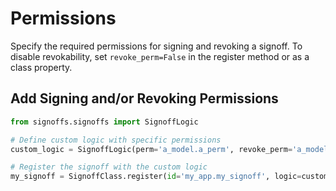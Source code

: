 # Permissions
Specify the required permissions for signing and revoking a signoff. To disable revokability, set `revoke_perm=False` 
in the register method or as a class property.

## Add Signing and/or Revoking Permissions
```python
from signoffs.signoffs import SignoffLogic

# Define custom logic with specific permissions
custom_logic = SignoffLogic(perm='a_model.a_perm', revoke_perm='a_model.another_perm')

# Register the signoff with the custom logic
my_signoff = SignoffClass.register(id='my_app.my_signoff', logic=custom_logic)
```